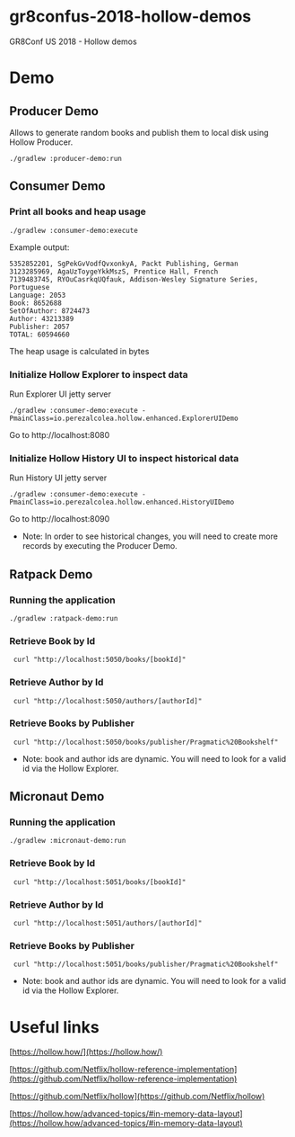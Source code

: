 # gr8confus-2018-hollow-demos
GR8Conf US 2018 - Hollow demos

# Demo

## Producer Demo

Allows to generate random books and publish them to local disk using Hollow Producer.

```
./gradlew :producer-demo:run
```

## Consumer Demo

### Print all books and heap usage

```
./gradlew :consumer-demo:execute
```

Example output:

```
5352852201, SgPekGvVodfQvxonkyA, Packt Publishing, German
3123285969, AgaUzToygeYkkMszS, Prentice Hall, French
7139483745, RYOuCasrkqUQfauk, Addison-Wesley Signature Series, Portuguese
Language: 2053
Book: 8652688
SetOfAuthor: 8724473
Author: 43213389
Publisher: 2057
TOTAL: 60594660
```

The heap usage is calculated in bytes

### Initialize Hollow Explorer to inspect data

Run Explorer UI jetty server

```
./gradlew :consumer-demo:execute -PmainClass=io.perezalcolea.hollow.enhanced.ExplorerUIDemo
```

Go to http://localhost:8080

### Initialize Hollow History UI to inspect historical data

Run History UI jetty server

```
./gradlew :consumer-demo:execute -PmainClass=io.perezalcolea.hollow.enhanced.HistoryUIDemo
```

Go to http://localhost:8090

* Note: In order to see historical changes, you will need to create more records by executing the Producer Demo.

## Ratpack Demo

### Running the application

```
./gradlew :ratpack-demo:run
```

### Retrieve Book by Id

```
 curl "http://localhost:5050/books/[bookId]"
```

### Retrieve Author by Id

```
 curl "http://localhost:5050/authors/[authorId]"
```

### Retrieve Books by Publisher

```
 curl "http://localhost:5050/books/publisher/Pragmatic%20Bookshelf"
```

* Note: book and author ids are dynamic. You will need to look for a valid id via the Hollow Explorer.

## Micronaut Demo

### Running the application

```
./gradlew :micronaut-demo:run
```

### Retrieve Book by Id

```
 curl "http://localhost:5051/books/[bookId]"
```

### Retrieve Author by Id

```
 curl "http://localhost:5051/authors/[authorId]"
```

### Retrieve Books by Publisher

```
 curl "http://localhost:5051/books/publisher/Pragmatic%20Bookshelf"
```

* Note: book and author ids are dynamic. You will need to look for a valid id via the Hollow Explorer.

# Useful links

[https://hollow.how/](https://hollow.how/)

[https://github.com/Netflix/hollow-reference-implementation](https://github.com/Netflix/hollow-reference-implementation)

[https://github.com/Netflix/hollow](https://github.com/Netflix/hollow)

[https://hollow.how/advanced-topics/#in-memory-data-layout](https://hollow.how/advanced-topics/#in-memory-data-layout)
